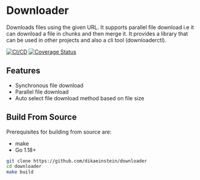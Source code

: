 # Downloader

Downloads files using the given URL. It supports parallel file download i.e it can download a file in chunks and then merge it.
It provides a library that can be used in other projects and also a cli tool (downloaderctl).

[![CI/CD](https://github.com/dikaeinstein/downloader/actions/workflows/ci-cd.yaml/badge.svg)](https://github.com/dikaeinstein/downloader/actions/workflows/ci-cd.yaml)
[![Coverage Status](https://coveralls.io/repos/github/dikaeinstein/downloader/badge.svg?branch=main)](https://coveralls.io/github/dikaeinstein/downloader?branch=main)

## Features

- Synchronous file download
- Parallel file download
- Auto select file download method based on file size
<!-- - Download multiple files (either sync or parallel) -->

## Build From Source

Prerequisites for building from source are:

- make
- Go 1.18+

```bash
git clone https://github.com/dikaeinstein/downloader
cd downloader
make build
```
